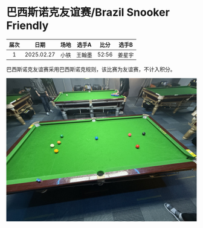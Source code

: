 # 巴西斯诺克友谊赛/Brazil Snooker Friendly

| 届次 | 日期        | 场地  | 选手A  | 比分   | 选手B  |
| :--: | :--------: | :---:  | :---: | :---: | :---: |
| 1    | 2025.02.27 | 小铁  | 王翰墨 | 52:56 | 姜星宇 |

巴西斯诺克友谊赛采用巴西斯诺克规则，该比赛为友谊赛，不计入积分。

![](./img/brazil_snooker_friendly.jpg)